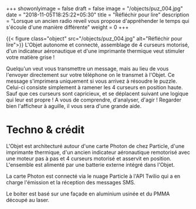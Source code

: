 +++
showonlyimage = false
draft = false
image = "/objects/puz_004.jpg"
date = "2018-11-05T18:25:22+05:30"
title = "Réfléchir pour lire"
description = "Lorsque un ancien radio reveil vous propose d'appréhender le temps qui s'écoule d'une manière différente"
weight = 0
+++

{{< figure class="object" src="/objects/puz_004.jpg" alt="Réfléchir pour lire">}}
L'Objet autonome et connecté, assemblage de 4 curseurs motorisé, d'un indicateur aéronautique et 
d'une imprimante thermique veut stimuler votre matière grise !  

Quelqu'un veut vous transmettre un message, mais au lieu de vous l'envoyer directement sur votre 
téléphone on le transmet à l'Objet. Ce message s'imprimera uniquement si vous arrivez à résoudre le puzzle.
Celui-ci consiste simplement à ramener les 4 curseurs en position haute. Sauf que ces curseurs 
sont capricieux, et se déplacent suivant une logique qui leur est propre ! A vous de comprendre, 
d'analyser, d'agir ! Regarder bien l'afficheur à aguille, il vous sera d'une grande aide.  

# Techno & crédit
L'Objet est architecturé autour d'une carte Photon de chez Particle, d'une imprimante thermique, 
d'un ancien indicateur aéronautique remotorisé avec une moteur pas à pas et 4 curseurs motorisé 
et asservit en position. L'ensemble est alimenté par une batterie externe intégré dans l'Objet. 

La carte Photon est connecté via le nuage Particle à l'API Twilio qui a en charge l'émission et la 
réception des messages SMS.  

Le boiter est basé sur une façade en aluminium usinée et du PMMA découpé au laser. 


